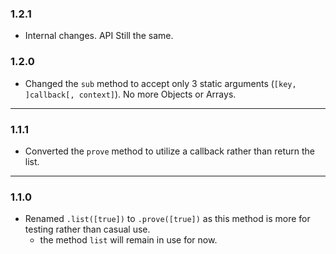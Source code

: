 ### 1.2.1

* Internal changes. API Still the same.

### 1.2.0

* Changed the `sub` method to accept only 3 static arguments (`[key, ]callback[, context]`). No more Objects or Arrays.

---

### 1.1.1

* Converted the `prove` method to utilize a callback rather than return the list.

---

### 1.1.0

* Renamed `.list([true])` to `.prove([true])` as this method is more for testing rather than casual use.
    * the method `list` will remain in use for now.

